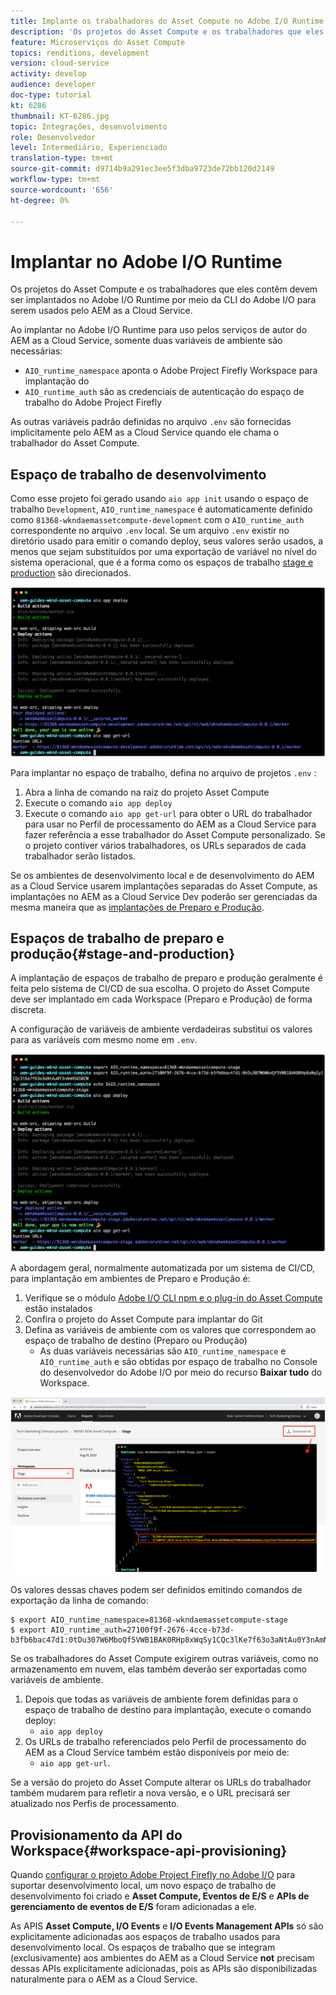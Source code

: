 ```yaml
---
title: Implante os trabalhadores do Asset Compute no Adobe I/O Runtime para uso com o AEM as a Cloud Service
description: 'Os projetos do Asset Compute e os trabalhadores que eles contêm devem ser implantados no Adobe I/O Runtime para serem usados pelo AEM as a Cloud Service. '
feature: Microserviços do Asset Compute
topics: renditions, development
version: cloud-service
activity: develop
audience: developer
doc-type: tutorial
kt: 6286
thumbnail: KT-6286.jpg
topic: Integrações, desenvolvimento
role: Desenvolvedor
level: Intermediário, Experienciado
translation-type: tm+mt
source-git-commit: d9714b9a291ec3ee5f3dba9723de72bb120d2149
workflow-type: tm+mt
source-wordcount: '656'
ht-degree: 0%

---
```



# Implantar no Adobe I/O Runtime

Os projetos do Asset Compute e os trabalhadores que eles contêm devem ser implantados no Adobe I/O Runtime por meio da CLI do Adobe I/O para serem usados pelo AEM as a Cloud Service.

Ao implantar no Adobe I/O Runtime para uso pelos serviços de autor do AEM as a Cloud Service, somente duas variáveis de ambiente são necessárias:

+ `AIO_runtime_namespace` aponta o Adobe Project Firefly Workspace para implantação do
+ `AIO_runtime_auth` são as credenciais de autenticação do espaço de trabalho do Adobe Project Firefly

As outras variáveis padrão definidas no arquivo `.env` são fornecidas implicitamente pelo AEM as a Cloud Service quando ele chama o trabalhador do Asset Compute.

## Espaço de trabalho de desenvolvimento

Como esse projeto foi gerado usando `aio app init` usando o espaço de trabalho `Development`, `AIO_runtime_namespace` é automaticamente definido como `81368-wkndaemassetcompute-development` com o `AIO_runtime_auth` correspondente no arquivo `.env` local.  Se um arquivo `.env` existir no diretório usado para emitir o comando deploy, seus valores serão usados, a menos que sejam substituídos por uma exportação de variável no nível do sistema operacional, que é a forma como os espaços de trabalho [stage e production](#stage-and-production) são direcionados.

![implantação do aplicativo aio usando variáveis .env](./assets/runtime/development__aio.png)

Para implantar no espaço de trabalho, defina no arquivo de projetos `.env` :

1. Abra a linha de comando na raiz do projeto Asset Compute
1. Execute o comando `aio app deploy`
1. Execute o comando `aio app get-url` para obter o URL do trabalhador para usar no Perfil de processamento do AEM as a Cloud Service para fazer referência a esse trabalhador do Asset Compute personalizado. Se o projeto contiver vários trabalhadores, os URLs separados de cada trabalhador serão listados.

Se os ambientes de desenvolvimento local e de desenvolvimento do AEM as a Cloud Service usarem implantações separadas do Asset Compute, as implantações no AEM as a Cloud Service Dev poderão ser gerenciadas da mesma maneira que as [implantações de Preparo e Produção](#stage-and-production).

## Espaços de trabalho de preparo e produção{#stage-and-production}

A implantação de espaços de trabalho de preparo e produção geralmente é feita pelo sistema de CI/CD de sua escolha. O projeto do Asset Compute deve ser implantado em cada Workspace (Preparo e Produção) de forma discreta.

A configuração de variáveis de ambiente verdadeiras substitui os valores para as variáveis com mesmo nome em `.env`.

![implantação do aplicativo aio usando variáveis de exportação](./assets/runtime/stage__export-and-aio.png)

A abordagem geral, normalmente automatizada por um sistema de CI/CD, para implantação em ambientes de Preparo e Produção é:

1. Verifique se o módulo [Adobe I/O CLI npm e o plug-in do Asset Compute](../set-up/development-environment.md#aio) estão instalados
1. Confira o projeto do Asset Compute para implantar do Git
1. Defina as variáveis de ambiente com os valores que correspondem ao espaço de trabalho de destino (Preparo ou Produção)
   + As duas variáveis necessárias são `AIO_runtime_namespace` e `AIO_runtime_auth` e são obtidas por espaço de trabalho no Console do desenvolvedor do Adobe I/O por meio do recurso __Baixar tudo__ do Workspace.

![Console do desenvolvedor da Adobe - Namespace e Auth do tempo de execução do AIO](./assets/runtime/stage-auth-namespace.png)

Os valores dessas chaves podem ser definidos emitindo comandos de exportação da linha de comando:

```
$ export AIO_runtime_namespace=81368-wkndaemassetcompute-stage
$ export AIO_runtime_auth=27100f9f-2676-4cce-b73d-b3fb6bac47d1:0tDu307W6MboQf5VWB1BAK0RHp8xWqSy1CQc3lKe7f63o3aNtAu0Y3nAmN56502W
```

Se os trabalhadores do Asset Compute exigirem outras variáveis, como no armazenamento em nuvem, elas também deverão ser exportadas como variáveis de ambiente.

1. Depois que todas as variáveis de ambiente forem definidas para o espaço de trabalho de destino para implantação, execute o comando deploy:
   + `aio app deploy`
1. Os URLs de trabalho referenciados pelo Perfil de processamento do AEM as a Cloud Service também estão disponíveis por meio de:
   + `aio app get-url`.

Se a versão do projeto do Asset Compute alterar os URLs do trabalhador também mudarem para refletir a nova versão, e o URL precisará ser atualizado nos Perfis de processamento.

## Provisionamento da API do Workspace{#workspace-api-provisioning}

Quando [configurar o projeto Adobe Project Firefly no Adobe I/O](../set-up/firefly.md) para suportar desenvolvimento local, um novo espaço de trabalho de desenvolvimento foi criado e __Asset Compute, Eventos de E/S__ e __APIs de gerenciamento de eventos de E/S__ foram adicionadas a ele.

As APIS __Asset Compute, I/O Events__ e __I/O Events Management APIs__ só são explicitamente adicionadas aos espaços de trabalho usados para desenvolvimento local. Os espaços de trabalho que se integram (exclusivamente) aos ambientes do AEM as a Cloud Service __not__ precisam dessas APIs explicitamente adicionadas, pois as APIs são disponibilizadas naturalmente para o AEM as a Cloud Service.
